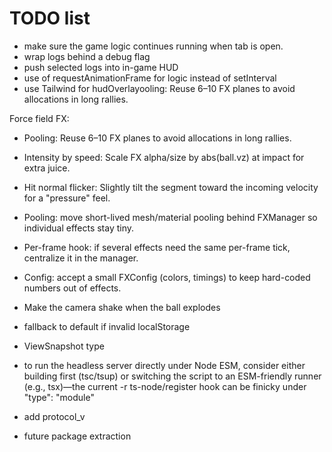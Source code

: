 # TODO list

- make sure the game logic continues running when tab is open.
- wrap logs behind a debug flag
- push selected logs into in-game HUD
- use of requestAnimationFrame for logic instead of setInterval
- use Tailwind for hudOverlayooling: Reuse 6–10 FX planes to avoid allocations in long rallies.

Force field FX:

- Pooling: Reuse 6–10 FX planes to avoid allocations in long rallies.
- Intensity by speed: Scale FX alpha/size by abs(ball.vz) at impact for extra juice.
- Hit normal flicker: Slightly tilt the segment toward the incoming velocity for a "pressure" feel.
- Pooling: move short-lived mesh/material pooling behind FXManager so individual effects stay tiny.
- Per-frame hook: if several effects need the same per-frame tick, centralize it in the manager.
- Config: accept a small FXConfig (colors, timings) to keep hard-coded numbers out of effects.
- Make the camera shake when the ball explodes

- fallback to default if invalid localStorage

- ViewSnapshot type

- to run the headless server directly under Node ESM, consider either building first (tsc/tsup) or switching the script to an ESM-friendly runner (e.g., tsx)—the current -r ts-node/register hook can be finicky under "type": "module"

- add protocol_v
- future package extraction
